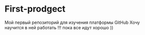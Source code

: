 # First-prodgect
Мой первый репозиторий для изучения платформы GitHub
Хочу научится в ней работать !!! пока все идут хорошо ))
